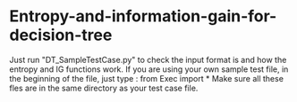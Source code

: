 # Entropy-and-information-gain-for-decision-tree

Just run "DT_SampleTestCase.py" to check the input format is and how the entropy and IG functions work.
If you are using your own sample test file, in the beginning of the file, just type : from Exec import *
Make sure all these fles are in the same directory as your test case file.
